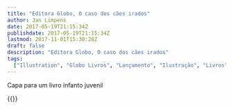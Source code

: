 ```yaml
---
title: "Editora Globo, O caso dos cães irados"
author: Jan Limpens
date: 2017-05-19T21:15:34Z
publishdate: 2017-05-19T21:15:34Z
lastmod: 2017-11-01T15:30:28Z
draft: false
description: "Editora Globo, O caso dos cães irados"
tags:
  ["Illustration", "Globo Livros", "Lançamento", "Ilustração", "Livros"]
---
```


Capa para um livro infanto juvenil

{{<gallery>}}